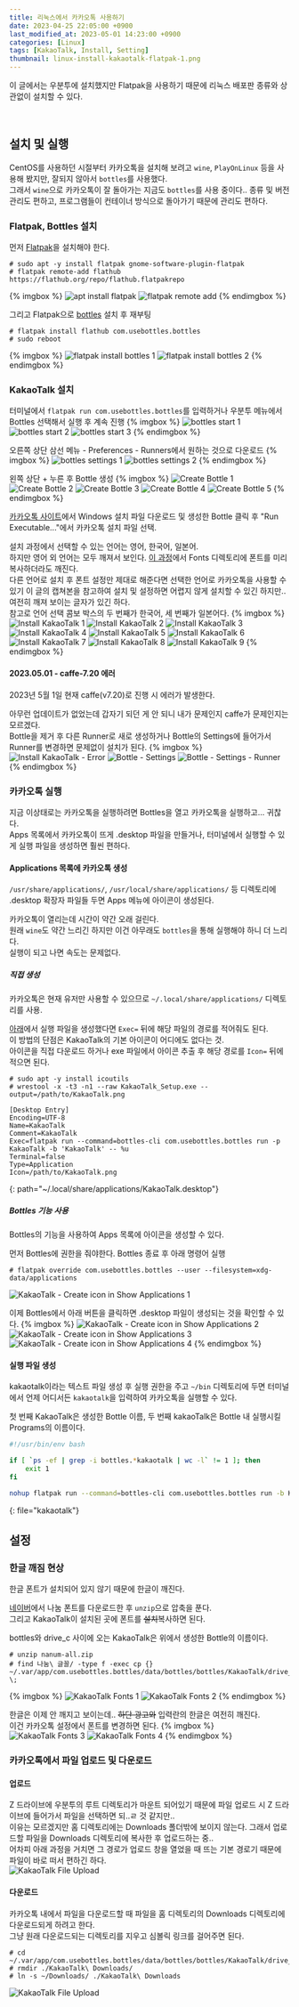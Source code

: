 ```yaml
---
title: 리눅스에서 카카오톡 사용하기
date: 2023-04-25 22:05:00 +0900
last_modified_at: 2023-05-01 14:23:00 +0900
categories: [Linux]
tags: [KakaoTalk, Install, Setting]
thumbnail: linux-install-kakaotalk-flatpak-1.png
---
```


이 글에서는 우분투에 설치했지만 Flatpak을 사용하기 때문에 리눅스 배포판 종류와 상관없이 설치할 수 있다.

<br/>

## 설치 및 실행
CentOS를 사용하던 시절부터 카카오톡을 설치해 보려고 `wine`, `PlayOnLinux` 등을 사용해 봤지만, 잘되지 않아서 `bottles`를 사용했다.  
그래서 `wine`으로 카카오톡이 잘 돌아가는 지금도 `bottles`를 사용 중이다.. 종류 및 버전 관리도 편하고, 프로그램들이 컨테이너 방식으로 돌아가기 때문에 관리도 편하다.

### Flatpak, Bottles 설치
먼저 [Flatpak](https://flatpak.org/setup/Ubuntu)을 설치해야 한다.
```terminal
# sudo apt -y install flatpak gnome-software-plugin-flatpak
# flatpak remote-add flathub https://flathub.org/repo/flathub.flatpakrepo
```
{% imgbox %}
![apt install flatpak](linux-install-kakaotalk-flatpak-1.png)
![flatpak remote add](linux-install-kakaotalk-flatpak-2.png)
{% endimgbox %}

그리고 Flatpak으로 [bottles](https://flathub.org/apps/com.usebottles.bottles) 설치 후 재부팅
```terminal
# flatpak install flathub com.usebottles.bottles
# sudo reboot
```
{% imgbox %}
![flatpak install bottles 1](linux-install-kakaotalk-bottles-1.png)
![flatpak install bottles 2](linux-install-kakaotalk-bottles-2.png)
{% endimgbox %}

### KakaoTalk 설치
터미널에서 `flatpak run com.usebottles.bottles`를 입력하거나 우분투 메뉴에서 Bottles 선택해서 실행 후 계속 진행
{% imgbox %}
![bottles start 1](linux-install-kakaotalk-bottles-3.png)
![bottles start 2](linux-install-kakaotalk-bottles-4.png)
![bottles start 3](linux-install-kakaotalk-bottles-5.png)
{% endimgbox %}

오른쪽 상단 삼선 메뉴 - Preferences - Runners에서 원하는 것으로 다운로드
{% imgbox %}
![bottles settings 1](linux-install-kakaotalk-bottles-6.png)
![bottles settings 2](linux-install-kakaotalk-bottles-7.png)
{% endimgbox %}

왼쪽 상단 + 누른 후 Bottle 생성
{% imgbox %}
![Create Bottle 1](linux-install-kakaotalk-bottles-8.png)
![Create Bottle 2](linux-install-kakaotalk-bottles-9.png)
![Create Bottle 3](linux-install-kakaotalk-bottles-10.png)
![Create Bottle 4](linux-install-kakaotalk-bottles-11.png)
![Create Bottle 5](linux-install-kakaotalk-bottles-12.png)
{% endimgbox %}

[카카오톡 사이트](https://www.kakaocorp.com/page/service/service/KakaoTalk)에서 Windows 설치 파일 다운로드 및 생성한 Bottle 클릭 후 "Run Executable..."에서 카카오톡 설치 파일 선택.

설치 과정에서 선택할 수 있는 언어는 영어, 한국어, 일본어.  
하지만 영어 외 언어는 모두 깨져서 보인다. [이 과정](#한글-깨짐-현상)에서 Fonts 디렉토리에 폰트를 미리 복사하더라도 깨진다.  
다른 언어로 설치 후 폰트 설정만 제대로 해준다면 선택한 언어로 카카오톡을 사용할 수 있기 이 글의 캡쳐본을 참고하여 설치 및 설정하면 어렵지 않게 설치할 수 있긴 하지만.. 여전히 깨져 보이는 글자가 있긴 하다.  
참고로 언어 선택 콤보 박스의 두 번째가 한국어, 세 번째가 일본어다.
{% imgbox %}
![Install KakaoTalk 1](linux-install-kakaotalk-1.png)
![Install KakaoTalk 2](linux-install-kakaotalk-2.png)
![Install KakaoTalk 3](linux-install-kakaotalk-3.png)
![Install KakaoTalk 4](linux-install-kakaotalk-4.png)
![Install KakaoTalk 5](linux-install-kakaotalk-5.png)
![Install KakaoTalk 6](linux-install-kakaotalk-6.png)
![Install KakaoTalk 7](linux-install-kakaotalk-7.png)
![Install KakaoTalk 8](linux-install-kakaotalk-8.png)
![Install KakaoTalk 9](linux-install-kakaotalk-9.png)
{% endimgbox %}

#### 2023.05.01 - caffe-7.20 에러
2023년 5월 1일 현재 caffe(v7.20)로 진행 시 에러가 발생한다.

아무런 업데이트가 없었는데 갑자기 되던 게 안 되니 내가 문제인지 caffe가 문제인지는 모르겠다.  
Bottle을 제거 후 다른 Runner로 새로 생성하거나 Bottle의 Settings에 들어가서 Runner를 변경하면 문제없이 설치가 된다.
{% imgbox %}
![Install KakaoTalk - Error](linux-install-kakaotalk-caffe-error.png)
![Bottle - Settings](linux-install-kakaotalk-change-runner-1.png)
![Bottle - Settings - Runner](linux-install-kakaotalk-change-runner-2.png)
{% endimgbox %}

### 카카오톡 실행
지금 이상태로는 카카오톡을 실행하려면 Bottles을 열고 카카오톡을 실행하고... 귀찮다.  
Apps 목록에서 카카오톡이 뜨게 .desktop 파일을 만들거나, 터미널에서 실행할 수 있게 실행 파일을 생성하면 훨씬 편하다.

#### Applications 목록에 카카오톡 생성
`/usr/share/applications/`, `/usr/local/share/applications/` 등 디렉토리에 .desktop 확장자 파일들 두면 Apps 메뉴에 아이콘이 생성된다.

카카오톡이 열리는데 시간이 약간 오래 걸린다.  
원래 `wine`도 약간 느리긴 하지만 이건 아무래도 `bottles`을 통해 실행해야 하니 더 느리다.  
실행이 되고 나면 속도는 문제없다.

##### 직접 생성
카카오톡은 현재 유저만 사용할 수 있으므로 `~/.local/share/applications/` 디렉토리를 사용.

[아래](#실행-파일-생성)에서 실행 파일을 생성했다면 `Exec=` 뒤에 해당 파일의 경로를 적어줘도 된다.  
이 방법의 단점은 KakaoTalk의 기본 아이콘이 어디에도 없다는 것.  
아이콘을 직접 다운로드 하거나 exe 파일에서 아이콘 추출 후 해당 경로를 `Icon=` 뒤에 적으면 된다.
```terminal
# sudo apt -y install icoutils
# wrestool -x -t3 -n1 --raw KakaoTalk_Setup.exe --output=/path/to/KakaoTalk.png
```
```
[Desktop Entry]
Encoding=UTF-8
Name=KakaoTalk
Comment=KakaoTalk
Exec=flatpak run --command=bottles-cli com.usebottles.bottles run -p KakaoTalk -b 'KakaoTalk' -- %u
Terminal=false
Type=Application
Icon=/path/to/KakaoTalk.png
```
{: path="~/.local/share/applications/KakaoTalk.desktop"}

##### Bottles 기능 사용
Bottles의 기능을 사용하여 Apps 목록에 아이콘을 생성할 수 있다.

먼저 Bottles에 권한을 줘야한다. Bottles 종료 후 아래 명령어 실행
```terminal
# flatpak override com.usebottles.bottles --user --filesystem=xdg-data/applications
```
![KakaoTalk - Create icon in Show Applications 1](linux-install-kakaotalk-run-1.png)  

이제 Bottles에서 아래 버튼을 클릭하면 .desktop 파일이 생성되는 것을 확인할 수 있다.
{% imgbox %}
![KakaoTalk - Create icon in Show Applications 2](linux-install-kakaotalk-run-2.png)
![KakaoTalk - Create icon in Show Applications 3](linux-install-kakaotalk-run-3.png)
![KakaoTalk - Create icon in Show Applications 4](linux-install-kakaotalk-run-4.png)
{% endimgbox %}

#### 실행 파일 생성
kakaotalk이라는 텍스트 파일 생성 후 실행 권한을 주고 `~/bin` 디렉토리에 두면 터미널에서 언제 어디서든 `kakaotalk`을 입력하여 카카오톡을 실행할 수 있다.

첫 번째 KakaoTalk은 생성한 Bottle 이름, 두 번째 kakaoTalk은 Bottle 내 실행시킬 Programs의 이름이다.
```bash
#!/usr/bin/env bash

if [ `ps -ef | grep -i bottles.*kakaotalk | wc -l` != 1 ]; then
	exit 1
fi

nohup flatpak run --command=bottles-cli com.usebottles.bottles run -b KakaoTalk -p KakaoTalk -- %u 2>&1 > /dev/null &
```
{: file="kakaotalk"}

## 설정

### 한글 깨짐 현상
한글 폰트가 설치되어 있지 않기 때문에 한글이 깨진다.

[네이버](https://hangeul.naver.com/font#font-info-section)에서 나눔 폰트를 다운로드한 후 `unzip`으로 압축을 푼다.  
그리고 KakaoTalk이 설치된 곳에 폰트를 ~~설치~~복사하면 된다.

bottles와 drive_c 사이에 오는 KakaoTalk은 위에서 생성한 Bottle의 이름이다.
```terminal
# unzip nanum-all.zip
# find 나눔\ 글꼴/ -type f -exec cp {} ~/.var/app/com.usebottles.bottles/data/bottles/bottles/KakaoTalk/drive_c/windows/Fonts/ \;
```
{% imgbox %}
![KakaoTalk Fonts 1](linux-install-kakaotalk-fonts-1.png)
![KakaoTalk Fonts 2](linux-install-kakaotalk-fonts-2.png)
{% endimgbox %}

한글은 이제 안 깨지고 보이는데.. ~~하단 광고와~~ 입력란의 한글은 여전히 깨진다.  
이건 카카오톡 설정에서 폰트를 변경하면 된다.
{% imgbox %}
![KakaoTalk Fonts 3](linux-install-kakaotalk-fonts-3.png)
![KakaoTalk Fonts 4](linux-install-kakaotalk-fonts-4.png)
{% endimgbox %}

### 카카오톡에서 파일 업로드 및 다운로드
#### 업로드
Z 드라이브에 우분투의 루트 디렉토리가 마운트 되어있기 때문에 파일 업로드 시 Z 드라이브에 들어가서 파일을 선택하면 되..ㄹ 것 같지만..  
이유는 모르겠지만 홈 디렉토리에는 Downloads 폴더밖에 보이지 않는다. 그래서 업로드할 파일을 Downloads 디렉토리에 복사한 후 업로드하는 중..  
어차피 아래 과정을 거치면 그 경로가 업로드 창을 열었을 때 뜨는 기본 경로기 때문에 파일이 바로 떠서 편하긴 하다.  
![KakaoTalk File Upload](linux-install-kakaotalk-uploads.png)

#### 다운로드
카카오톡 내에서 파일을 다운로드할 때 파일을 홈 디렉토리의 Downloads 디렉토리에 다운로드되게 하려고 한다.  
그냥 원래 다운로드되는 디렉토리를 지우고 심볼릭 링크를 걸어주면 된다.
```terminal
# cd ~/.var/app/com.usebottles.bottles/data/bottles/bottles/KakaoTalk/drive_c/users/jh1950/Documents
# rmdir ./KakaoTalk\ Downloads/
# ln -s ~/Downloads/ ./KakaoTalk\ Downloads
```
![KakaoTalk File Upload](linux-install-kakaotalk-downloads.png)
